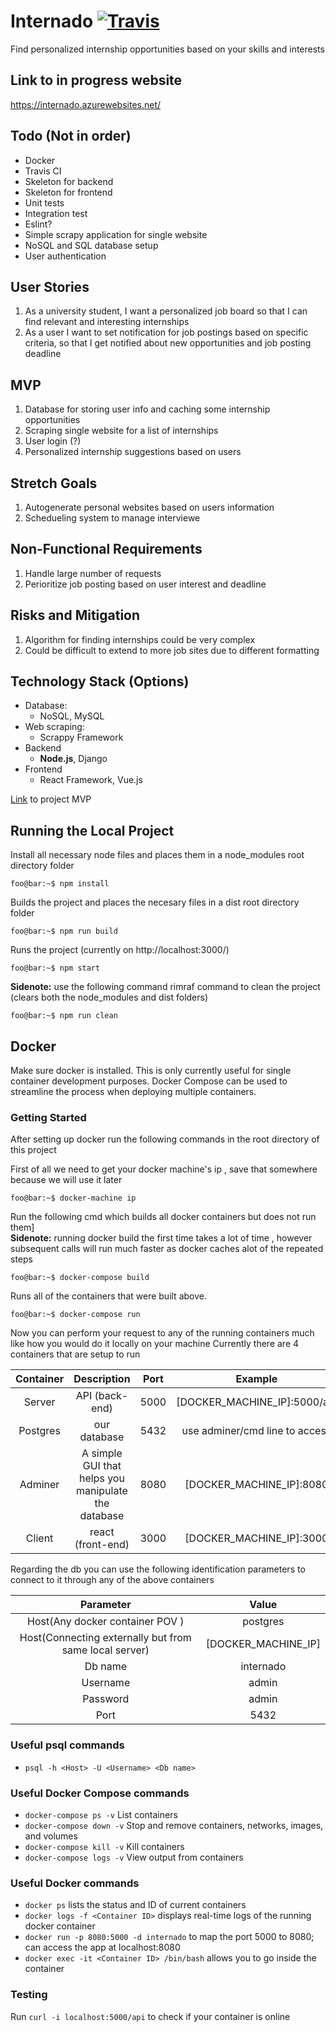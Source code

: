 # Internado [![Travis](https://travis-ci.com/ubclaunchpad/Internado.svg?branch=master)](https://travis-ci.com/ubclaunchpad/Internado)
Find personalized internship opportunities based on your skills and interests

## Link to in progress website
https://internado.azurewebsites.net/

## Todo (Not in order)
  * Docker
  * Travis CI
  * Skeleton for backend
  * Skeleton for frontend
  * Unit tests
  * Integration test
  * Eslint?
  * Simple scrapy application for single website
  * NoSQL and SQL database setup
  * User authentication

## User Stories
  1. As a university student, I want a personalized job board so that I can find relevant and interesting internships
  2. As a user I want to set notification for job postings based on specific criteria, so that I get notified about new opportunities and job posting deadline

## MVP
1. Database for storing user info and caching some internship opportunities
2. Scraping single website for a list of internships
3. User login (?)
4. Personalized internship suggestions based on users

## Stretch Goals
  1. Autogenerate personal websites based on users information
  2. Schedueling system to manage interviewe

## Non-Functional Requirements
  1. Handle large number of requests
  2. Perioritize job posting based on user interest and deadline


## Risks and Mitigation
  1. Algorithm for finding internships could be very complex
  2. Could be difficult to extend to more job sites due to different formatting


## Technology Stack (Options)
- Database: 
  - NoSQL, MySQL
- Web scraping: 
  - Scrappy Framework
- Backend
  - **Node.js**, Django
- Frontend
  - React Framework, Vue.js
  
[Link](https://docs.google.com/document/d/1M_syK8BHccfClnu4WLILoqCn1f8J8E3rloAbwVER1dY/edit) to project MVP

## Running the Local Project
Install all necessary node files and places them in a node_modules root directory folder
```console
foo@bar:~$ npm install
```
Builds the project and places the necesary files in a dist root directory folder
```console
foo@bar:~$ npm run build
```
Runs the project (currently on http://localhost:3000/)
```console
foo@bar:~$ npm start
```

<b>Sidenote:</b> use the following command rimraf command to clean the project (clears both the node_modules and dist folders)
```console
foo@bar:~$ npm run clean
```

## Docker
  Make sure docker is installed. This is only currently useful for single container development purposes. Docker Compose can be used to streamline the process when deploying multiple containers.
  
### Getting Started
After setting up docker run the following commands in the root directory of this project

First of all we need to get your docker machine's ip , save that somewhere because we will use it later
```console
foo@bar:~$ docker-machine ip
```
Run the following cmd which builds all docker containers but does not run them]
<br>
<b>Sidenote:</b> running docker build the first time takes a lot of time , however subsequent calls will run much faster as docker caches alot of the repeated steps
```console
foo@bar:~$ docker-compose build
```

Runs all of the containers that were built above. 
```console
foo@bar:~$ docker-compose run
```
Now you can perform your request to any of the running containers much like how you would do it locally on your machine
Currently there are 4 containers that are setup to run

| Container |                      Description                     | Port |             Example             |
|:---------:|:----------------------------------------------------:|:----:|:-------------------------------:|
|   Server  |                    API (back-end)                    | 5000 |   [DOCKER_MACHINE_IP]:5000/api  |
|  Postgres |                     our database                     | 5432 | use adminer/cmd line to  access |
|  Adminer  | A simple GUI that helps you manipulate the database  | 8080 |     [DOCKER_MACHINE_IP]:8080    |
|   Client  |                   react (front-end)                  | 3000 |     [DOCKER_MACHINE_IP]:3000    |

Regarding the db you can use the following identification parameters to connect to it through any of the
above containers

| Parameter |   Value   |
|:---------:|:---------:|
|    Host(Any docker container POV )   |  postgres |
|    Host(Connecting externally but from same local server)   |  [DOCKER_MACHINE_IP] |
|  Db name  | internado |
|  Username |   admin   |
|  Password |   admin   |
|    Port   |    5432   |

### Useful psql commands
* `psql -h <Host> -U <Username> <Db name>`


### Useful Docker Compose commands
  * `docker-compose ps -v`  List containers
  * `docker-compose down -v` Stop and remove containers, networks, images, and volumes
  * `docker-compose kill -v` Kill containers
  * `docker-compose logs -v` View output from containers
### Useful Docker commands
  * `docker ps` lists the status  and ID of current containers
  * `docker logs -f <Container ID>` displays real-time logs of the running docker container
  * `docker run -p 8080:5000 -d internado` to map the port 5000 to 8080; can access the app at localhost:8080
  * `docker exec -it <Container ID> /bin/bash` allows you to go inside the container

### Testing
  Run `curl -i localhost:5000/api` to check if your container is online
